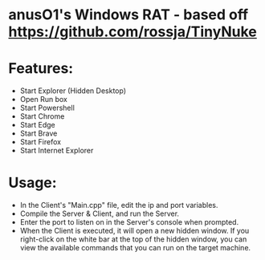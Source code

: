 # anusO1's Windows RAT - based off https://github.com/rossja/TinyNuke

# Features:
- Start Explorer (Hidden Desktop)
- Open Run box
- Start Powershell
- Start Chrome
- Start Edge
- Start Brave
- Start Firefox
- Start Internet Explorer

# Usage:
- In the Client's "Main.cpp" file, edit the ip and port variables.
- Compile the Server & Client, and run the Server. 
- Enter the port to listen on in the Server's console when prompted.
- When the Client is executed, it will open a new hidden window. If you right-click on the white bar at the top of the hidden window, you can view the available commands that you can run on the target machine.
